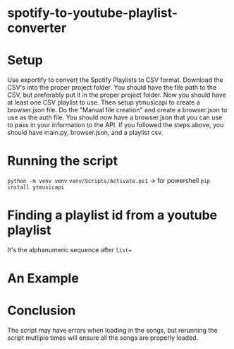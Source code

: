 # spotify-to-youtube-playlist-converter
# Setup
Use exportify to convert the Spotify Playlists to CSV format.
Download the CSV's into the proper project folder. 
You should have the file path to the CSV, but preferably put it in the proper project folder. 
Now you should have at least one CSV playlist to use.
Then setup ytmusicapi to create a browser.json file. 
Do the "Manual file creation" and create a browser.json to use as the auth file.
You should now have a browser.json that you can use to pass in your information to the API.
If you followed the steps above, you should have main.py, browser.json, and a playlist csv.

# Running the script
`python -m venv venv`
`venv/Scripts/Activate.ps1` -> for powershell
`pip install ytmusicapi`

# Finding a playlist id from a youtube playlist
It's the alphanumeric sequence after `list=`

# An Example

# Conclusion
The script may have errors when loading in the songs, but rerunning the script mutliple times will ensure all the songs are properly loaded.